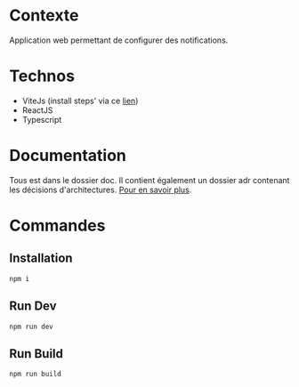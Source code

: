 # Contexte

Application web permettant de configurer des notifications.

# Technos

- ViteJs (install steps' via ce [lien](https://www.section.io/engineering-education/creating-a-react-app-using-vite/))
- ReactJS
- Typescript

# Documentation

Tous est dans le dossier doc.
Il contient également un dossier adr contenant les décisions d'architectures. [Pour en savoir plus](https://adr.github.io/).

# Commandes

## Installation

`npm i`

## Run Dev

`npm run dev`

## Run Build

`npm run build`

